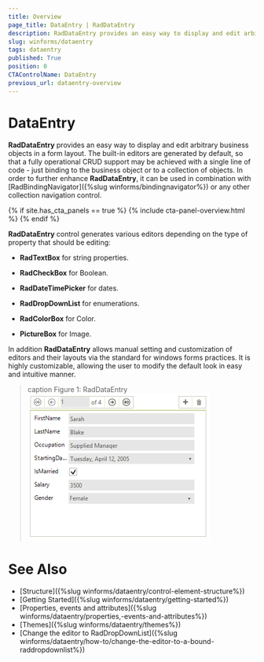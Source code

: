 ```yaml
---
title: Overview
page_title: DataEntry | RadDataEntry
description: RadDataEntry provides an easy way to display and edit arbitrary business objects in a form layout. 
slug: winforms/dataentry
tags: dataentry
published: True
position: 0
CTAControlName: DataEntry
previous_url: dataentry-overview
---
```


# DataEntry

__RadDataEntry__ provides an easy way to display and edit arbitrary business objects in a form layout. The built-in editors are generated by default, so that a fully operational CRUD support may be achieved with a single line of code - just binding to the business object or to a collection of objects. In order to further enhance __RadDataEntry__, it can be used in combination with [RadBindingNavigator]({%slug winforms/bindingnavigator%}) or any other collection navigation control.

{% if site.has_cta_panels == true %}
{% include cta-panel-overview.html %}
{% endif %}

__RadDataEntry__ control generates various editors depending on the type of property that should be editing:

* __RadTextBox__ for string properties.

* __RadCheckBox__ for Boolean.

* __RadDateTimePicker__ for dates.

* __RadDropDownList__ for enumerations. 

* __RadColorBox__ for Color.

* __PictureBox__ for Image.

In addition __RadDataEntry__ allows manual setting and customization of editors and their layouts via the standard for windows forms practices. It is highly customizable, allowing the user to modify the default look in easy and intuitive manner.

>caption Figure 1: RadDataEntry
![dataentry-overview 001](images/dataentry-overview001.png)

# See Also

 * [Structure]({%slug  winforms/dataentry/control-element-structure%})
 * [Getting Started]({%slug  winforms/dataentry/getting-started%})
 * [Properties, events and attributes]({%slug  winforms/dataentry/properties,-events-and-attributes%})
 * [Themes]({%slug winforms/dataentry/themes%})
 * [Change the editor to RadDropDownList]({%slug  winforms/dataentry/how-to/change-the-editor-to-a-bound-raddropdownlist%})
